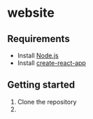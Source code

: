 # website

## Requirements
- Install [Node.js](https://nodejs.org/en/download/)
- Install [create-react-app]()

## Getting started
1. Clone the repository
2.
